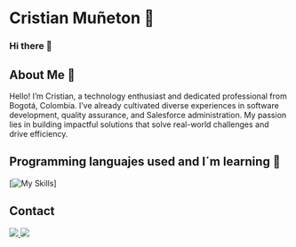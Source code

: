 Cristian Muñeton :grimacing:
================

### Hi there 👋


About Me :speech_balloon:
---------

Hello! I’m Cristian, a technology enthusiast and dedicated professional from Bogotá, Colombia. I’ve already cultivated diverse experiences in software development, quality assurance, and Salesforce administration. My passion lies in building impactful solutions that solve real-world challenges and drive efficiency.

Programming languajes used and I´m learning :wrench:
---------------------------
[![My Skills](https://skillicons.dev/icons?i=js,html,css,python,php,mysql&perline=3)]

Contact 
--------
<p>
  <a href="mailto:cmirjs03@gmail.com" target:"_blank">
    <img src="https://skillicons.dev/icons?i=gmail" />
  </a>
 <a href="https://www.linkedin.com/in/cristian-muneton/" target:"_blank">
    <img src="https://skillicons.dev/icons?i=linkedin" />
  </a>
</p>
